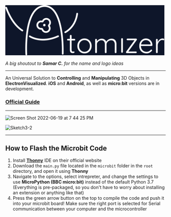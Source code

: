 <img width="500" alt="Logo" src="logo/atomizer_logo.png">

*A big shoutout to* ***Samar C.*** *for the name and logo ideas*

---

An Universal Solution to **Controlling** and **Manipulating** 3D Objects in **ElectronVisualized**. **iOS** and **Android**, as well as **micro:bit** versions are in development.

### [Official Guide](https://electronvisual.org/extensions)

---

<img width="1200" alt="Screen Shot 2022-06-19 at 7 44 25 PM" src="https://user-images.githubusercontent.com/35755386/174504732-ae1be151-6e75-4864-97b8-8b50d13f8e46.png">

![Sketch3-2](https://user-images.githubusercontent.com/35755386/174504735-a99fd2fd-88b4-4d34-b8b2-6c7445035bb5.jpg)

---

## How to Flash the Microbit Code

1. Install [**Thonny**](https://thonny.org) IDE on their official website
2. Download the ```main.py``` file located in the ```microbit``` folder in the ```root``` directory, and open it using **Thonny**
3. Navigate to the options, select intrepreter, and change the settings to use **MicroPython (BBC micro:bit)** instead of the default Python 3.7 (Everything is pre-packaged, so you don't have to worry about installing an extension or anything like that)
4. Press the green arrow button on the top to compile the code and push it into your microbit board! Make sure the right port is selected for Serial communication between your computer and the microcontroller
